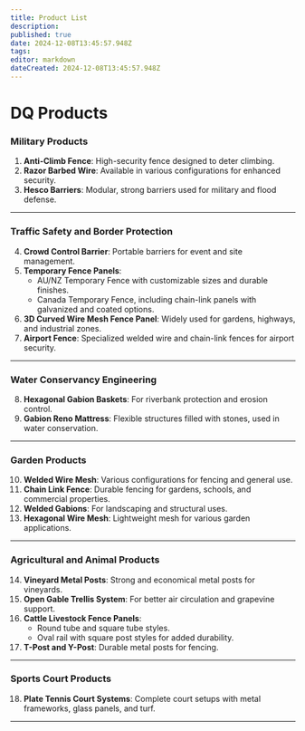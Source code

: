 ```yaml
---
title: Product List
description: 
published: true
date: 2024-12-08T13:45:57.948Z
tags: 
editor: markdown
dateCreated: 2024-12-08T13:45:57.948Z
---
```


# DQ Products
### **Military Products**
1. **Anti-Climb Fence**: High-security fence designed to deter climbing.
2. **Razor Barbed Wire**: Available in various configurations for enhanced security.
3. **Hesco Barriers**: Modular, strong barriers used for military and flood defense.

---

### **Traffic Safety and Border Protection**
4. **Crowd Control Barrier**: Portable barriers for event and site management.
5. **Temporary Fence Panels**:
   - AU/NZ Temporary Fence with customizable sizes and durable finishes.
   - Canada Temporary Fence, including chain-link panels with galvanized and coated options.
6. **3D Curved Wire Mesh Fence Panel**: Widely used for gardens, highways, and industrial zones.
7. **Airport Fence**: Specialized welded wire and chain-link fences for airport security.

---

### **Water Conservancy Engineering**
8. **Hexagonal Gabion Baskets**: For riverbank protection and erosion control.
9. **Gabion Reno Mattress**: Flexible structures filled with stones, used in water conservation.

---

### **Garden Products**
10. **Welded Wire Mesh**: Various configurations for fencing and general use.
11. **Chain Link Fence**: Durable fencing for gardens, schools, and commercial properties.
12. **Welded Gabions**: For landscaping and structural uses.
13. **Hexagonal Wire Mesh**: Lightweight mesh for various garden applications.

---

### **Agricultural and Animal Products**
14. **Vineyard Metal Posts**: Strong and economical metal posts for vineyards.
15. **Open Gable Trellis System**: For better air circulation and grapevine support.
16. **Cattle Livestock Fence Panels**:
    - Round tube and square tube styles.
    - Oval rail with square post styles for added durability.
17. **T-Post and Y-Post**: Durable metal posts for fencing.

---

### **Sports Court Products**
18. **Plate Tennis Court Systems**: Complete court setups with metal frameworks, glass panels, and turf.

---
